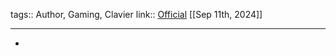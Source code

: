 tags:: Author, Gaming, Clavier
link:: [Official](https://www.tai-hao.com) 
[[Sep 11th, 2024]]
***

-